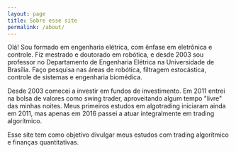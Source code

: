 ```yaml
---
layout: page
title: Sobre esse site
permalink: /about/
---
```


Olá! Sou formado em engenharia elétrica, com ênfase em eletrônica e controle. Fiz mestrado e doutorado em robótica, e desde 2003 sou professor no Departamento de Engenharia Elétrica na Universidade de Brasília. Faço pesquisa nas áreas de robótica, filtragem estocástica, controle de sistemas e engenharia biomédica.

Desde 2003 comecei a investir em fundos de investimento. Em 2011 entrei na bolsa de valores como swing trader, aproveitando algum tempo "livre" das minhas noites. Meus primeiros estudos em algotrading iniciaram ainda em 2011, mas apenas em 2016 passei a atuar integralmente em trading algorítmico. 

Esse site tem como objetivo divulgar meus estudos com trading algorítmico e finanças quantitativas.

